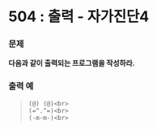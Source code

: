 # 504 : 출력 - 자가진단4

### 문제
**다음과 같이 출력되는 프로그램을 작성하라.**

### 출력 예
>     (@) (@)<br>
>     (=^.^=)<br>
>     (-m-m-)<br>
